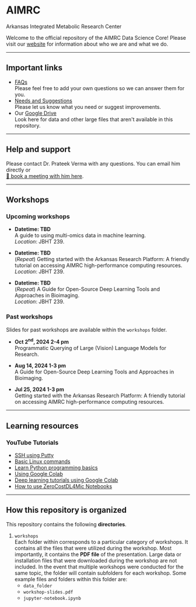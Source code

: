 # AIMRC
Arkansas Integrated Metabolic Research Center

Welcome to the official repository of the AIMRC Data Science Core! Please visit our [website](https://aimrc.uark.edu/data-science-core/) for information about who we are and what we do.

<!-- ======================================================================= -->
<hr />

## Important links
- [FAQs](https://docs.google.com/spreadsheets/d/1pjgfuuv26Eu6dSdPZIqwgkeo1Igc62Dvtoqko9kQPEk/edit?usp=sharing)  
Please feel free to add your own questions so we can answer them for you.
- [Needs and Suggestions](https://docs.google.com/spreadsheets/d/1ErkeeazvAv8t3vzDSKre1T73wkoNbBaw2xFYwXjeqoQ/edit?usp=sharing)  
Please let us know what you need or suggest improvements.
- Our [Google Drive](https://drive.google.com/drive/folders/1r0oteK5Wv2zKKdMkYY1zZcUF4Cy2n4S9?usp=sharing)  
Look here for data and other large files that aren't available in this repository.


<!-- ======================================================================= -->
<hr />

## Help and support

Please contact Dr. Prateek Verma with any questions. You can email him directly or  
[📅 book a meeting with him here](https://calendly.com/prateekverma/30min).


<!-- ======================================================================= -->
<hr />

## Workshops

### Upcoming workshops

- **Datetime: TBD**   
  A guide to using multi-omics data in machine learning.  
  *Location*: JBHT 239.

- **Datetime: TBD**  
  (*Repeat*) Getting started with the Arkansas Research Platform: A friendly tutorial on accessing AIMRC high-performance computing resources.  
  *Location*: JBHT 239.

- **Datetime: TBD**  
  (*Repeat*) A Guide for Open-Source Deep Learning Tools and Approaches in Bioimaging.  
  *Location*: JBHT 239.

### Past workshops

Slides for past workshops are available within the `workshops` folder.

- **Oct 2<sup>nd</sup>, 2024 2-4 pm**  
  Programmatic Querying of Large (Vision) Language Models for Research.

- **Aug 14, 2024 1-3 pm**  
  A Guide for Open-Source Deep Learning Tools and Approaches in Bioimaging.

- **Jul 25, 2024 1-3 pm**  
  Getting started with the Arkansas Research Platform: A friendly tutorial on accessing AIMRC high-performance computing resources.


<!-- ======================================================================= -->
<hr />

## Learning resources

### YouTube Tutorials
- [SSH using Putty](https://youtu.be/pWDHUlvcAsg)
- [Basic Linux commands](https://youtu.be/gd7BXuUQ91w)
- [Learn Python programming basics](https://youtu.be/YYXdXT2l-Gg?list=PL-osiE80TeTskrapNbzXhwoFUiLCjGgY7)
- [Using Google Colab](https://youtu.be/JJYZ3OE_lGo)
- [Deep learning tutorials using Google Colab](https://youtu.be/gZmobeGL0Yg?list=PLZbbT5o_s2xq7LwI2y8_QtvuXZedL6tQU)
- [How to use ZeroCostDL4Mic Notebooks](https://youtu.be/GzD2gamVNHI)


<!-- ======================================================================= -->
<hr />

## How this repository is organized

This repository contains the following **directories**.

1. `workshops`  
    Each folder within corresponds to a particular category of workshops. It contains all the files that were utilized during the workshop. Most importantly, it contains the **PDF file** of the presentation. Large data or installation files that were downloaded during the workshop are not included. In the event that multiple workshops were conducted for the same topic, the folder will contain subfolders for each workshop. Some example files and folders within this folder are:
    - `data_folder`
    - `workshop-slides.pdf`
    - `jupyter-notebook.ipynb`